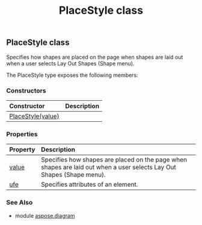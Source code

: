 ﻿---
title: PlaceStyle class
second_title: Aspose.Diagram for Python via .NET API References
description: 
type: docs
weight: 1620
url: /python-net/aspose.diagram/placestyle/
is_root: false
---

## PlaceStyle class

Specifies how shapes are placed on the page when shapes are laid out when a user selects Lay Out Shapes (Shape menu).



The PlaceStyle type exposes the following members:

### Constructors
| Constructor | Description |
| :- | :- |
| [PlaceStyle(value)](/diagram/python-net/aspose.diagram/placestyle/__init__/#PlaceStyleValue) |  |


### Properties
| Property | Description |
| :- | :- |
| [value](/diagram/python-net/aspose.diagram/placestyle/value) | Specifies how shapes are placed on the page when shapes are laid out when a user selects Lay Out Shapes (Shape menu). |
| [ufe](/diagram/python-net/aspose.diagram/placestyle/ufe) | Specifies attributes of an element. |


### See Also

* module [aspose.diagram](../)
